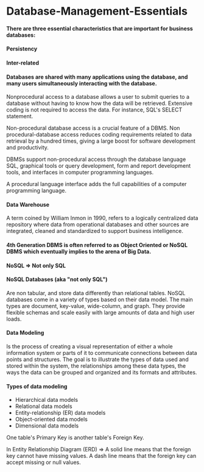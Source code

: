 # Database-Management-Essentials
#### There are three essential characteristics that are important for business databases:
#### Persistency
#### Inter-related
#### Databases are shared with many applications using the database, and many users simultaneously interacting with the database.

Nonprocedural access to a database allows a user to submit queries to a database without having to know how the data will be retrieved. Extensive coding is not required to access the data. For instance, SQL's SELECT statement.

Non-procedural database access is a crucial feature of a DBMS. Non procedural-database access reduces coding requirements related to data retrieval by a hundred times, giving a large boost for software development and productivity.

DBMSs support non-procedural access through the database language SQL, graphical tools or query development, form and report development tools, and interfaces in computer programming languages. 

A procedural language interface adds the full capabilities of a computer programming language.

#### Data Warehouse 
A term coined by William Inmon in 1990, refers to a logically centralized data repository where data from operational databases and other sources are integrated, cleaned and standardized to support business intelligence.

#### 4th Generation DBMS is often referred to as Object Oriented or NoSQL DBMS which eventually implies to the arena of Big Data.

#### NoSQL => Not only SQL

#### NoSQL Databases (aka "not only SQL") 
Are non tabular, and store data differently than relational tables. NoSQL databases come in a variety of types based on their data model. The main types are document, key-value, wide-column, and graph. They provide flexible schemas and scale easily with large amounts of data and high user loads.

#### Data Modeling
Is the process of creating a visual representation of either a whole information system or parts of it to communicate connections between data points and structures. The goal is to illustrate the types of data used and stored within the system, the relationships among these data types, the ways the data can be grouped and organized and its formats and attributes.

#### Types of data modeling
- Hierarchical data models 
- Relational data models
- Entity-relationship (ER) data models
- Object-oriented data models
- Dimensional data models

One table's Primary Key is another table's Foreign Key.

In Entity Relationship Diagram (ERD) => A solid line means that the foreign key cannot have missing values. A dash line means that the foreign key can accept missing or null values. 



































